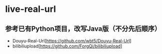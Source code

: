 # live-real-url

## 参考已有Python项目，改写Java版（不分先后顺序）

- Douyu-Real-Url[https://github.com/wbt5/Douyu-Real-Url]
- bilibiliupload[https://github.com/ForgQi/bilibiliupload]
